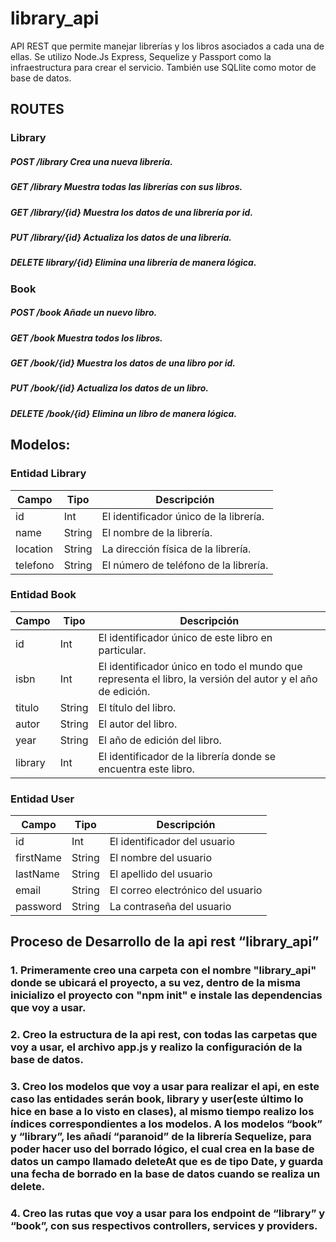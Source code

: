 # library_api

API REST que permite manejar librerías y los libros asociados a cada una de ellas. Se utilizo Node.Js Express, Sequelize y Passport como la infraestructura para crear
el servicio. También use SQLlite como motor de base de datos.

## ROUTES

### Library

##### POST /library      Crea una nueva librería.

##### GET /library      Muestra todas las librerías con sus libros.

##### GET /library/{id}      Muestra los datos de una librería por id.

##### PUT /library/{id}      Actualiza los datos de una librería.

##### DELETE library/{id}      Elimina una librería de manera lógica.

### Book

##### POST /book      Añade un nuevo libro.

##### GET /book      Muestra todos los libros.

##### GET /book/{id}      Muestra los datos de una libro por id.

##### PUT /book/{id}      Actualiza los datos de un libro.

##### DELETE /book/{id}      Elimina un libro de manera lógica.

## Modelos:

### Entidad Library

| Campo     | Tipo   | Descripción                                     |
|-----------|--------|-------------------------------------------------|
| id        | Int    | El identificador único de la librería.           |
| name      | String | El nombre de la librería.                        |
| location  | String | La dirección física de la librería.              |
| telefono  | String | El número de teléfono de la librería.             |

### Entidad Book

| Campo    | Tipo   | Descripción                                                          |
|----------|--------|----------------------------------------------------------------------|
| id       | Int    | El identificador único de este libro en particular.                   |
| isbn     | Int    | El identificador único en todo el mundo que representa el libro, la versión del autor y el año de edición. |
| titulo   | String | El título del libro.                                                 |
| autor    | String | El autor del libro.                                                  |
| year     | String | El año de edición del libro.                                          |
| library  | Int    | El identificador de la librería donde se encuentra este libro.        |

### Entidad User

| Campo       | Tipo   | Descripción                  |
|-------------|--------|------------------------------|
| id          | Int    | El identificador del usuario |
| firstName   | String | El nombre del usuario        |
| lastName    | String | El apellido del usuario      |
| email       | String | El correo electrónico del usuario |
| password    | String | La contraseña del usuario    |


## Proceso de Desarrollo de la api rest  “library_api”
### 1. Primeramente creo una carpeta con el nombre "library_api" donde se ubicará el proyecto, a su vez, dentro de la misma inicializo el proyecto con "npm init" e instale las dependencias que voy a usar.
### 2. Creo la estructura de la api rest, con todas las carpetas que voy a usar, el archivo app.js y realizo la configuración de la base de datos.
### 3. Creo los modelos que voy a usar para realizar el api, en este caso las entidades serán book, library y user(este último lo hice en base a lo visto en clases), al mismo tiempo realizo los índices correspondientes a los modelos. A los modelos “book” y “library”, les añadí “paranoid” de la librería Sequelize, para poder hacer uso del borrado lógico, el cual crea en la base de datos un campo llamado deleteAt que es de tipo Date, y guarda una fecha de borrado en la base de datos cuando se realiza un delete.
### 4. Creo las rutas que voy a usar para los endpoint de “library” y “book”, con sus respectivos controllers, services y providers.
